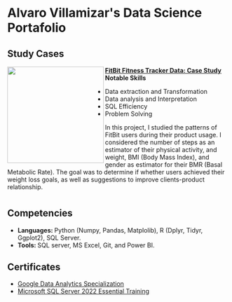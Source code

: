 # Alvaro Villamizar's Data Science Portafolio


## Study Cases

<img align="left" width="220" height=auto src="https://storage.googleapis.com/kaggle-datasets-images/1041311/1752235/541d5a8ccecbbb9f647d34620774226e/dataset-cover.png?t=2022-11-20-17-04-42"> **[<u> FitBit Fitness Tracker Data: Case Study </u>](https://github.com/archd3sai/Customer-Survival-Analysis-and-Churn-Prediction )**
<b> Notable Skills </b>
  - Data extraction and Transformation
  - Data analysis and Interpretation
  - SQL Efficiency
  - Problem Solving

In this project, I studied the patterns of FitBit users during their product usage. I considered the number of steps as an estimator of their physical activity, and weight, BMI (Body Mass Index), and gender as estimator for their BMR (Basal Metabolic Rate). The goal was to determine if whether users achieved their weight loss goals, as well as suggestions to improve clients-product relationship.

#

## Competencies
- <strong> Languages: </strong> Python (Numpy, Pandas, Matplolib), R (Dplyr, Tidyr, Ggplot2), SQL Server.
- <strong> Tools: </strong> SQL server, MS Excel, Git, and Power BI.

## Certificates
- <a href=“https://www.coursera.org/account/accomplishments/specialization/certificate/YZVLZVC4TKVH”> Google Data Analytics Specialization </a>
- <a href="https://www.linkedin.com/learning/certificates/bff815d15690ee694796c0e2f32b0180b83cfe241140ad8971e9a875006e7f2a"> Microsoft SQL Server 2022 Essential Training </a>
